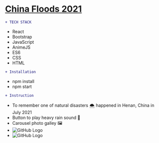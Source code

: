 # [China Floods 2021](https://china-floods-2021.herokuapp.com/)

```diff
+ TECH STACK
```
  * React
  * Bootstrap
  * JavaScript
  * AnimeJS
  * ES6
  * CSS
  * HTML

```diff
+ Installation
```
  * npm install
  * npm start

```diff
+ Instruction
```
  - To remember one of natural disasters :cloud_with_snow: happened in Henan, China in July 2021
  - Button to play heavy rain sound :musical_note:
  - Carousel photo galley :framed_picture:
  - ![GitHub Logo](/images/0.png)
  - ![GitHub Logo](/images/1.png)
